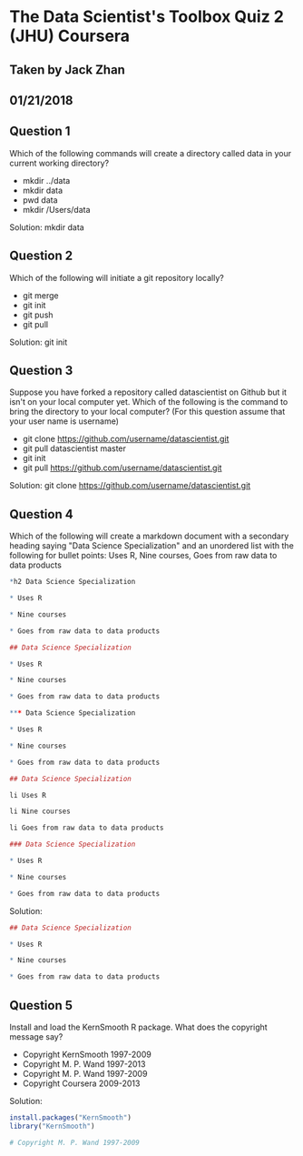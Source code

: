 # The Data Scientist's Toolbox Quiz 2 (JHU) Coursera
## Taken by Jack Zhan
## 01/21/2018

Question 1
----------
Which of the following commands will create a directory called data in your current working directory?
* mkdir ../data
* mkdir data
* pwd data
* mkdir /Users/data

Solution:
mkdir data

Question 2
----------
Which of the following will initiate a git repository locally?
* git merge
* git init
* git push
* git pull

Solution:
git init

Question 3
----------
Suppose you have forked a repository called datascientist on Github but it isn't on your local computer yet. Which of the following is the command to bring the directory to your local computer?
(For this question assume that your user name is username)
* git clone https://github.com/username/datascientist.git
* git pull datascientist master
* git init
* git pull https://github.com/username/datascientist.git

Solution:
git clone https://github.com/username/datascientist.git

Question 4
----------
Which of the following will create a markdown document with a secondary heading saying "Data Science Specialization" and an unordered list with the following for bullet points: Uses R, Nine courses, Goes from raw data to data products
```R
*h2 Data Science Specialization

* Uses R

* Nine courses

* Goes from raw data to data products
```

```R
## Data Science Specialization

* Uses R

* Nine courses

* Goes from raw data to data products
```

```R
*** Data Science Specialization

* Uses R

* Nine courses

* Goes from raw data to data products
```

```R
## Data Science Specialization

li Uses R

li Nine courses

li Goes from raw data to data products
```

```R
### Data Science Specialization

* Uses R

* Nine courses

* Goes from raw data to data products
```

Solution:
```R
## Data Science Specialization

* Uses R

* Nine courses

* Goes from raw data to data products
```

Question 5
----------
Install and load the KernSmooth R package. What does the copyright message say?

* Copyright KernSmooth 1997-2009
* Copyright M. P. Wand 1997-2013
* Copyright M. P. Wand 1997-2009
* Copyright Coursera 2009-2013

Solution:
```R
install.packages("KernSmooth")
library("KernSmooth")

# Copyright M. P. Wand 1997-2009
```